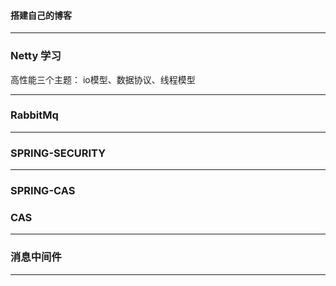 #### 搭建自己的博客

-------------------------



### Netty 学习

高性能三个主题： 
io模型、数据协议、线程模型

-------------------------------------

### RabbitMq

---------------------

### SPRING-SECURITY

---------------------------------

### SPRING-CAS

### CAS

---------------

### 消息中间件

-------------------




